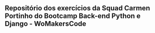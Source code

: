 ## Repositório dos exercícios da Squad Carmen Portinho do Bootcamp Back-end Python e Django - WoMakersCode
